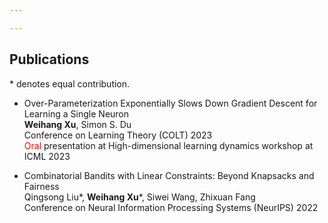 ```yaml
---

---
```


## Publications

\* denotes equal contribution.

- Over-Parameterization Exponentially Slows Down Gradient Descent for Learning a Single Neuron  
  **Weihang Xu**, Simon S. Du  
  Conference on Learning Theory (COLT) 2023\
  <span style="color:red">Oral</span> presentation at High-dimensional learning dynamics workshop at ICML 2023

- Combinatorial Bandits with Linear Constraints: Beyond Knapsacks and Fairness  
  Qingsong Liu\*, **Weihang Xu**\*, Siwei Wang, Zhixuan Fang  
  Conference on Neural Information Processing Systems (NeurIPS) 2022